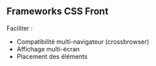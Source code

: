 ## Frameworks CSS Front

Faciliter :

- Compatibilité multi-navigateur (crossbrowser)
- Affichage multi-écran
- Placement des éléments

